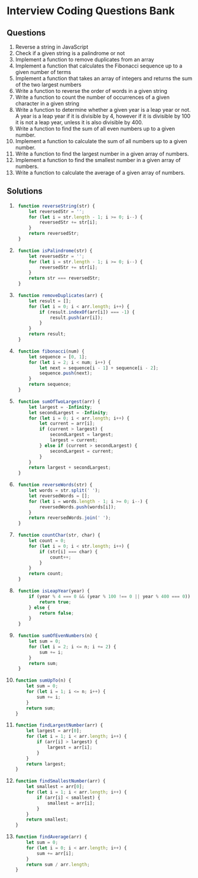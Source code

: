# Interview Coding Questions Bank

## Questions

<ol>
<li>Reverse a string in JavaScript</li>
<li>Check if a given string is a palindrome or not</li>
<li>Implement a function to remove duplicates from an array</li>
<li>Implement a function that calculates the Fibonacci sequence up to a given number of terms</li>
<li>Implement a function that takes an array of integers and returns the sum of the two largest numbers</li>
<li>Write a function to reverse the order of words in a given string</li>
<li>Write a function to count the number of occurrences of a given character in a given string</li>
<li>Write a function to determine whether a given year is a leap year or not. A year is a leap year if it is divisible by 4, however if it is divisible by 100 it is not a leap year, unless it is also divisible by 400.</li>
<li>Write a function to find the sum of all even numbers up to a given number.</li>
<li>Implement a function to calculate the sum of all numbers up to a given number.</li>
<li>Write a function to find the largest number in a given array of numbers.</li>
<li>Implement a function to find the smallest number in a given array of numbers.</li>
<li>Write a function to calculate the average of a given array of numbers.</li>
</ol>

## Solutions

1. ```javascript
    function reverseString(str) {
        let reversedStr = '';
        for (let i = str.length - 1; i >= 0; i--) {
            reversedStr += str[i];
        }
        return reversedStr;
    }   
   ```
2. ```javascript
    function isPalindrome(str) {
        let reversedStr = '';
        for (let i = str.length - 1; i >= 0; i--) {
            reversedStr += str[i];
        }
        return str === reversedStr;
    }
   ```
3. ```javascript
    function removeDuplicates(arr) {
        let result = [];
        for (let i = 0; i < arr.length; i++) {
            if (result.indexOf(arr[i]) === -1) {
                result.push(arr[i]);
            }
        }
        return result;
    }

   ```
4. ```javascript
    function fibonacci(num) {
        let sequence = [0, 1];
        for (let i = 2; i < num; i++) {
            let next = sequence[i - 1] + sequence[i - 2];
            sequence.push(next);
        }
        return sequence;
    }
   ```
5. ```javascript
    function sumOfTwoLargest(arr) {
        let largest = -Infinity;
        let secondLargest = -Infinity;
        for (let i = 0; i < arr.length; i++) {
            let current = arr[i];
            if (current > largest) {
                secondLargest = largest;
                largest = current;
            } else if (current > secondLargest) {
                secondLargest = current;
            }
        }
        return largest + secondLargest;
    }
   ```
6. ```javascript
    function reverseWords(str) {
        let words = str.split(' ');
        let reversedWords = [];
        for (let i = words.length - 1; i >= 0; i--) {
            reversedWords.push(words[i]);
        }
        return reversedWords.join(' ');
    }
   ```
7. ```javascript
    function countChar(str, char) {
        let count = 0;
        for (let i = 0; i < str.length; i++) {
            if (str[i] === char) {
                count++;
            }
        }
        return count;
    }
   ```
8. ```javascript
    function isLeapYear(year) {
        if (year % 4 === 0 && (year % 100 !== 0 || year % 400 === 0)) {
            return true;
        } else {
            return false;
        }
    }
   ```
9. ```javascript
    function sumOfEvenNumbers(n) {
        let sum = 0;
        for (let i = 2; i <= n; i += 2) {
            sum += i;
        }
        return sum;
    }  
   ```
10. ```javascript
    function sumUpTo(n) {
        let sum = 0;
        for (let i = 1; i <= n; i++) {
            sum += i;
        }
        return sum;
    }   
    ```
11. ```javascript
    function findLargestNumber(arr) {
        let largest = arr[0];
        for (let i = 1; i < arr.length; i++) {
            if (arr[i] > largest) {
                largest = arr[i];
            }
        }
        return largest;
    }   
    ```
12. ```javascript
    function findSmallestNumber(arr) {
        let smallest = arr[0];
        for (let i = 1; i < arr.length; i++) {
            if (arr[i] < smallest) {
                smallest = arr[i];
            }
        }
        return smallest;
    }   
    ```
13. ```javascript
    function findAverage(arr) {
        let sum = 0;
        for (let i = 0; i < arr.length; i++) {
            sum += arr[i];
        }
        return sum / arr.length;
    }   
    ```
